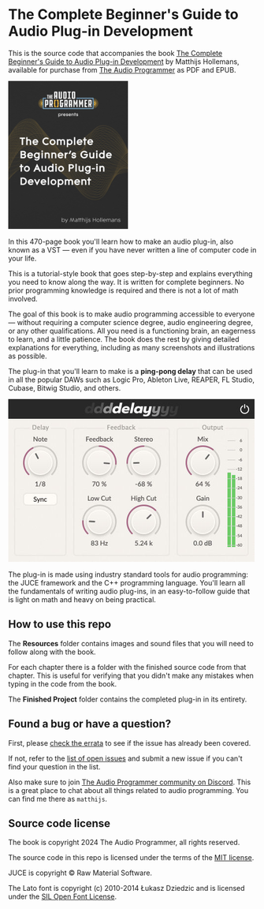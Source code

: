 # The Complete Beginner's Guide to Audio Plug-in Development

This is the source code that accompanies the book [The Complete Beginner's Guide to Audio Plug-in Development](https://theaudioprogrammer.com/learn/beginners-plugin-book) by Matthijs Hollemans, available for purchase from [The Audio Programmer](https://theaudioprogrammer.com/learn/beginners-plugin-book) as PDF and EPUB.

![The book cover](book-cover.jpg)

In this 470-page book you'll learn how to make an audio plug-in, also known as a VST — even if you have never written a line of computer code in your life.

This is a tutorial-style book that goes step-by-step and explains everything you need to know along the way. It is written for complete beginners. No prior programming knowledge is required and there is not a lot of math involved.

The goal of this book is to make audio programming accessible to everyone — without requiring a computer science degree, audio engineering degree, or any other qualifications. All you need is a functioning brain, an eagerness to learn, and a little patience. The book does the rest by giving detailed explanations for everything, including as many screenshots and illustrations as possible.

The plug-in that you'll learn to make is a **ping-pong delay** that can be used in all the popular DAWs such as Logic Pro, Ableton Live, REAPER, FL Studio, Cubase, Bitwig Studio, and others.

![The finished plug-in](ping-pong-delay.jpg)

The plug-in is made using industry standard tools for audio programming: the JUCE framework and the C++ programming language. You'll learn all the fundamentals of writing audio plug-ins, in an easy-to-follow guide that is light on math and heavy on being practical.

## How to use this repo

The **Resources** folder contains images and sound files that you will need to follow along with the book.

For each chapter there is a folder with the finished source code from that chapter. This is useful for verifying that you didn't make any mistakes when typing in the code from the book.

The **Finished Project** folder contains the completed plug-in in its entirety.

## Found a bug or have a question?

First, please [check the errata](Errata.markdown) to see if the issue has already been covered.

If not, refer to the [list of open issues](https://github.com/TheAudioProgrammer/getting-started-book/issues) and submit a new issue if you can't find your question in the list.

Also make sure to join [The Audio Programmer community on Discord](https://www.theaudioprogrammer.com/discord). This is a great place to chat about all things related to audio programming. You can find me there as `matthijs`.

## Source code license

The book is copyright 2024 The Audio Programmer, all rights reserved.

The source code in this repo is licensed under the terms of the [MIT license](LICENSE.txt).

JUCE is copyright © Raw Material Software.

The Lato font is copyright (c) 2010-2014 Łukasz Dziedzic and is licensed under the [SIL Open Font License](OFL.txt).
